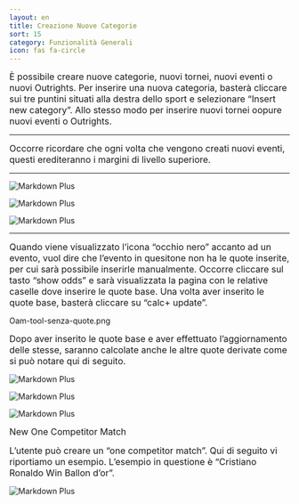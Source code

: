 ```yaml
---
layout: en
title: Creazione Nuove Categorie
sort: 15
category: Funzionalità Generali
icon: fas fa-circle
---
```

<p class="message">
    
</p>

<font size="3">È possibile creare nuove categorie, nuovi tornei, nuovi eventi o nuovi Outrights. Per inserire una nuova categoria, basterà cliccare sui tre puntini situati alla destra dello sport e selezionare “Insert new category”. Allo stesso modo per inserire nuovi tornei oopure nuovi eventi o Outrights.</font>

---
<font size="3">Occorre ricordare che ogni volta che vengono creati nuovi eventi, questi erediteranno i margini di livello superiore.</font>

---

![Markdown Plus]({{site.baseurl}}/public/images/gestione-quote/insert-new-category.png)

![Markdown Plus]({{site.baseurl}}/public/images/gestione-quote/insert-new-category-two.png)

![Markdown Plus]({{site.baseurl}}/public/images/images/gestione-quote/occhio-nero.png)

---

<font size="3">Quando viene visualizzato l’icona “occhio nero” accanto ad un evento, vuol dire che l’evento in quesitone non ha le quote inserite, per cui sarà possibile inserirle manualmente. Occorre cliccare sul tasto “show odds” e sarà visualizzata la pagina con le relative caselle dove inserire le quote base. Una volta aver inserito le quote base, basterà cliccare su “calc+ update”.</font>

Oam-tool-senza-quote.png

<font size="3">Dopo aver inserito le quote base e aver effettuato l’aggiornamento delle stesse, saranno calcolate anche le altre quote derivate come si può notare qui di seguito.</font>

![Markdown Plus]({{site.baseurl}}/public/images/gestione-quote/senza-quote.png)

![Markdown Plus]({{site.baseurl}}/public/images/gestione-quote/quote-aggiunte.png)

![Markdown Plus]({{site.baseurl}}/public/images/gestione-quote/insert-new-tournament.png)

<font size="3">New One Competitor Match</font>

<font size="3">L’utente può creare un “one competitor match”. Qui di seguito vi riportiamo un esempio. L’esempio in questione è “Cristiano Ronaldo Win Ballon d’or”.</font>


![Markdown Plus]({{site.baseurl}}/public/images/gestione-quote/insert-new-one-competitor.png)